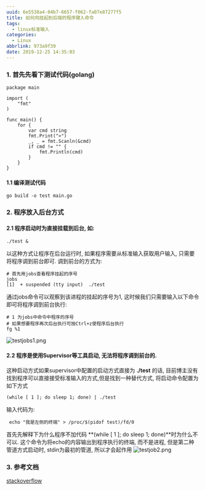 ```yaml
---
uuid: 6e5538a4-04b7-6657-f062-fa07e87277f5
title: 如何向挂起到后端的程序键入命令
tags:
  - linux标准输入
categories:
  - Linux
abbrlink: 973a9f39
date: 2019-12-25 14:35:03
---
```

### 1. 首先先看下测试代码(golang)
```golang
package main

import (
	"fmt"
)

func main() {
    for {
        var cmd string
        fmt.Print(">")
        _, _ = fmt.Scanln(&cmd)
        if cmd != "" {
			fmt.Println(cmd)
		}
	}
}
```
<!--more-->
#### 1.1 编译测试代码
```shell script
go build -o test main.go
```
### 2. 程序放入后台方式
#### 2.1 程序启动时为直接挂载到后台, 如:
```shell script
./test &
```
以这种方式让程序在后台运行时, 如果程序需要从标准输入获取用户输入, 只需要将程序调到前台即可.
调到前台的方式为:
```shell script
# 首先用jobs查看程序挂起的序号
jobs 
[1]  + suspended (tty input)  ./test
```
通过jobs命令可以观察到该进程的挂起的序号为1, 这时候我们只需要输入以下命令即可将程序调到前台执行:
```shell script
# 1 为jobs中命令中程序的序号
# 如果想要程序再次后台执行可按Ctrl+z使程序后台执行
fg %1
```
![testjobs1.png](https://cdn.openpy.org/testjobs1.png)

#### 2.2 程序是使用Supervisor等工具启动, 无法将程序调到前台的.
这种启动方式如果supervisor中配置的启动方式直接为 **./test** 的话, 目前博主没有找到程序可以直接接受标准输入的方式,但是找到一种替代方式, 将启动命令配置为如下方式
```shell script
(while [ 1 ]; do sleep 1; done) | ./test
```
输入代码为:
```shell script
 echo "我是左侧的终端" > /proc/$(pidof test)/fd/0
```
首先先解释下为什么程序不加代码 **(while [ 1 ]; do sleep 1; done)**时为什么不可以.
这个命令为将echo的内容输出到程序执行的终端, 而不是进程, 但是第二种管道方式启动时, stdin为最初的管道, 所以才会起作用 
![testjob2.png](https://cdn.openpy.org/testjob2.png)
### 3. 参考文档
[stackoverflow](https://stackoverflow.com/questions/5374255/how-to-write-data-to-existing-processs-stdin-from-external-process)